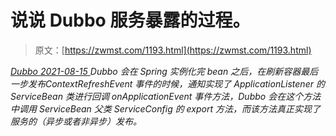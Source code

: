 <!--yml
category: 未分类
date: 0001-01-01 00:00:00
--->

# 说说 Dubbo 服务暴露的过程。

> 原文：[https://zwmst.com/1193.html](https://zwmst.com/1193.html)

   [ *Dubbo* ](https://zwmst.com/dubbo)*[ <time datetime="2021-08-15T10:41:45+08:00"> 2021-08-15 </time> ](https://zwmst.com/1193.html)  Dubbo 会在 Spring 实例化完 bean 之后，在刷新容器最后一步发布ContextRefreshEvent 事件的时候，通知实现了 ApplicationListener 的 ServiceBean 类进行回调 onApplicationEvent 事件方法，Dubbo 会在这个方法中调用 ServiceBean 父类 ServiceConfig 的 export 方法，而该方法真正实现了服务的（异步或者非异步）发布。*